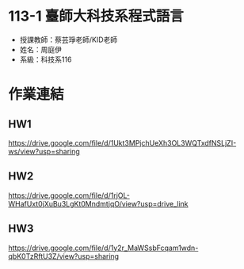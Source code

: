 # 113-1 臺師大科技系程式語言
* 授課教師：蔡芸琤老師/KID老師
* 姓名：周庭伊
* 系級：科技系116
# 作業連結
## HW1
https://drive.google.com/file/d/1Ukt3MPjchUeXh3OL3WQTxdfNSLjZI-ws/view?usp=sharing
## HW2
https://drive.google.com/file/d/1rjOL-WHafUxt0jXuBu3LgKt0MndmtjqO/view?usp=drive_link
## HW3
https://drive.google.com/file/d/1y2r_MaWSsbFcqam1wdn-qbK0TzRftU3Z/view?usp=sharing
